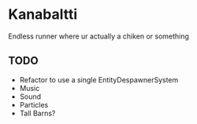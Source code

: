 # Kanabaltti

Endless runner where ur actually a chiken or something

## TODO

 * Refactor to use a single EntityDespawnerSystem
 * Music
 * Sound
 * Particles
 * Tall Barns?